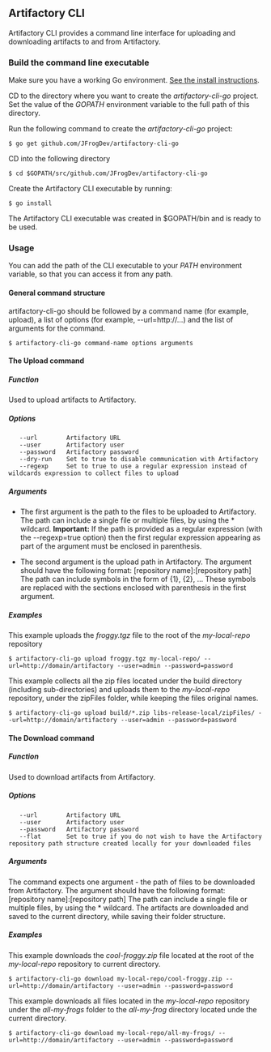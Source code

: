 ## Artifactory CLI

Artifactory CLI provides a command line interface for uploading and downloading artifacts to and from Artifactory.

### Build the command line executable

Make sure you have a working Go environment. [See the install instructions](http://golang.org/doc/install).

CD to the directory where you want to create the *artifactory-cli-go* project.
Set the value of the *GOPATH* environment variable to the full path of this  directory.

Run the following command to create the *artifactory-cli-go* project:
```console
$ go get github.com/JFrogDev/artifactory-cli-go
```

CD into the following directory
```console
$ cd $GOPATH/src/github.com/JFrogDev/artifactory-cli-go
```

Create the Artifactory CLI executable by running:
```console
$ go install
```

The Artifactory CLI executable was created in $GOPATH/bin and is ready to be used.

### Usage

You can add the path of the CLI executable to your *PATH* environment variable, so that you can access it from any path.

#### General command structure
artifactory-cli-go should be followed by a command name (for example, upload), a list of options (for example, --url=http://...)
and the list of arguments for the command.
```console
$ artifactory-cli-go command-name options arguments
```

#### The Upload command

##### Function
Used to upload artifacts to Artifactory.

##### Options
```console
   --url        Artifactory URL
   --user       Artifactory user
   --password   Artifactory password
   --dry-run    Set to true to disable communication with Artifactory
   --regexp     Set to true to use a regular expression instead of wildcards expression to collect files to upload
```
##### Arguments
* The first argument is the path to the files to be uploaded to Artifactory.
The path can include a single file or multiple files, by using the * wildcard.
**Important:** If the path is provided as a regular expression (with the --regexp=true option) then
the first regular expression appearing as part of the argument must be enclosed in parenthesis.

* The second argument is the upload path in Artifactory.
The argument should have the following format: [repository name]:[repository path]
The path can include symbols in the form of {1}, {2}, ...
These symbols are replaced with the sections enclosed with parenthesis in the first argument.

##### Examples

This example uploads the *froggy.tgz* file to the root of the *my-local-repo* repository
```console
$ artifactory-cli-go upload froggy.tgz my-local-repo/ --url=http://domain/artifactory --user=admin --password=password
```


This example collects all the zip files located under the build directory (including sub-directories)
   and uploads them to the *my-local-repo* repository, under the zipFiles folder, while keeping the files original names.
   ```console
$ artifactory-cli-go upload build/*.zip libs-release-local/zipFiles/ --url=http://domain/artifactory --user=admin --password=password
   ```

#### The Download command

##### Function
Used to download artifacts from Artifactory.

##### Options
```console
   --url        Artifactory URL
   --user       Artifactory user
   --password   Artifactory password
   --flat       Set to true if you do not wish to have the Artifactory repository path structure created locally for your downloaded files
```

##### Arguments
The command expects one argument - the path of files to be downloaded from Artifactory.
The argument should have the following format: [repository name]:[repository path]
The path can include a single file or multiple files, by using the * wildcard.
The artifacts are downloaded and saved to the current directory, while saving their folder structure.

##### Examples

This example downloads the *cool-froggy.zip* file located at the root of the *my-local-repo* repository to current directory.
```console
$ artifactory-cli-go download my-local-repo/cool-froggy.zip --url=http://domain/artifactory --user=admin --password=password
```

This example downloads all files located in the *my-local-repo* repository under the *all-my-frogs* folder to the *all-my-frog* directory located unde the current directory.
```console
$ artifactory-cli-go download my-local-repo/all-my-frogs/ --url=http://domain/artifactory --user=admin --password=password
```